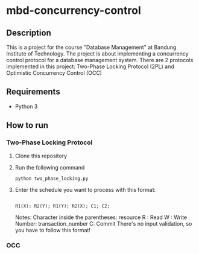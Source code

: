 # mbd-concurrency-control

## Description

This is a project for the course "Database Management" at Bandung Institute of Technology. The project is about implementing a concurrency control protocol for a database management system. There are 2 protocols implemented in this project: Two-Phase Locking Protocol (2PL) and Optimistic Concurrency Control (OCC)
## Requirements

- Python 3

## How to run

### Two-Phase Locking Protocol

1. Clone this repository
2. Run the following command

   ```
   python two_phase_locking.py
   ```

3. Enter the schedule you want to process with this format:
   ```

   R1(X); R2(Y); R1(Y); R2(X); C1; C2;

   ```
   Notes:
   Character inside the parentheses: resource
   R : Read
   W : Write
   Number: transaction_number
   C: Commit
   There's no input validation, so you have to follow this format!
   

### OCC


